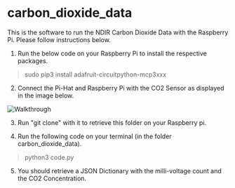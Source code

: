 # carbon_dioxide_data

This is the software to run the NDIR Carbon Dioxide Data with the Raspberry Pi. Please follow instructions below. 

1. Run the below code on your Raspberry Pi to install the respective packages. 

> sudo pip3 install adafruit-circuitpython-mcp3xxx

2. Connect the Pi-Hat and Raspberry Pi with the CO2 Sensor as displayed in the image below. 

<img src='https://i.ibb.co/rQmbpD3/IMG-3261.jpg' title='Connection' width='' alt='Walkthrough' />

3. Run "git clone" with it to retrieve this folder on your Raspberry pi. 

4. Run the following code on your terminal (in the folder carbon_dioxide_data). 

> python3 code.py

5. You should retrieve a JSON Dictionary with the milli-voltage count and the CO2 Concentration.


